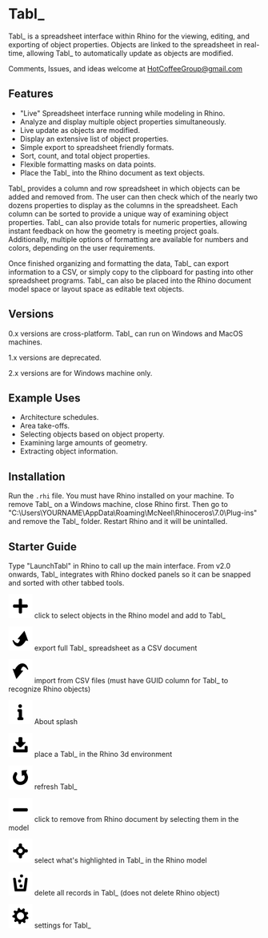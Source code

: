 # Tabl_

Tabl_ is a spreadsheet interface within Rhino for the viewing, editing, and exporting of object properties. Objects are linked to the spreadsheet in real-time, allowing Tabl_ to automatically update as objects are modified.

Comments, Issues, and ideas welcome at HotCoffeeGroup@gmail.com

## Features

* "Live" Spreadsheet interface running while modeling in Rhino.
* Analyze and display multiple object properties simultaneously.
* Live update as objects are modified.
* Display an extensive list of object properties.
* Simple export to spreadsheet friendly formats.
* Sort, count, and total object properties.
* Flexible formatting masks on data points.
* Place the Tabl_ into the Rhino document as text objects.

Tabl_ provides a column and row spreadsheet in which objects can be added and removed from. The user can then check which of the nearly two dozens properties to display as the columns in the spreadsheet. Each column can be sorted to provide a unique way of examining object properties. Tabl_ can also provide totals for numeric properties, allowing instant feedback on how the geometry is meeting project goals. Additionally, multiple options of formatting are available for numbers and colors, depending on the user requirements.

Once finished organizing and formatting the data, Tabl_ can export information to a CSV, or simply copy to the clipboard for pasting into other spreadsheet programs. Tabl_ can also be placed into the Rhino document model space or layout space as editable text objects.

## Versions

0.x versions are cross-platform. Tabl_ can run on Windows and MacOS machines.

1.x versions are deprecated.

2.x versions are for Windows machine only.


## Example Uses

* Architecture schedules.
* Area take-offs.
* Selecting objects based on object property.
* Examining large amounts of geometry.
* Extracting object information.

## Installation

Run the `.rhi` file. You must have Rhino installed on your machine. To remove Tabl_ on a Windows machine, close Rhino first. Then go to "C:\Users\YOURNAME\AppData\Roaming\McNeel\Rhinoceros\7.0\Plug-ins\" and remove the Tabl_ folder. Restart Rhino and it will be unintalled. 

## Starter Guide

Type "LaunchTabl" in Rhino to call up the main interface. From v2.0 onwards, Tabl_ integrates with Rhino docked panels so it can be snapped and sorted with other tabbed tools.

![alt text](https://github.com/tmwarchitecture/Tabl_/blob/master/cs/2.0/Resources/Add%402x.png) click to select objects in the Rhino model and add to Tabl_

![alt text](https://github.com/tmwarchitecture/Tabl_/blob/master/cs/2.0/Resources/Export%402x.png) export full Tabl_ spreadsheet as a CSV document

![alt text](https://github.com/tmwarchitecture/Tabl_/blob/master/cs/2.0/Resources/Import%402x.png) import from CSV files (must have GUID column for Tabl_ to recognize Rhino objects)

![alt text](https://github.com/tmwarchitecture/Tabl_/blob/master/cs/2.0/Resources/Info%402x.png) About splash

![alt text](https://github.com/tmwarchitecture/Tabl_/blob/master/cs/2.0/Resources/Placement%402x.png) place a Tabl_ in the Rhino 3d environment

![alt text](https://github.com/tmwarchitecture/Tabl_/blob/master/cs/2.0/Resources/Refresh%402x.png) refresh Tabl_

![alt text](https://github.com/tmwarchitecture/Tabl_/blob/master/cs/2.0/Resources/Remove%402x.png) click to remove from Rhino document by selecting them in the model

![alt text](https://github.com/tmwarchitecture/Tabl_/blob/master/cs/2.0/Resources/Select%402x.png) select what's highlighted in Tabl_ in the Rhino model

![alt text](https://github.com/tmwarchitecture/Tabl_/blob/master/cs/2.0/Resources/Trash%402x.png) delete all records in Tabl_ (does not delete Rhino object)

![alt text](https://github.com/tmwarchitecture/Tabl_/blob/master/cs/2.0/Resources/Settings%402x.png) settings for Tabl_
